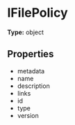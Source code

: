 # IFilePolicy


**Type:** object

## Properties
* metadata
* name
* description
* links
* id
* type
* version
